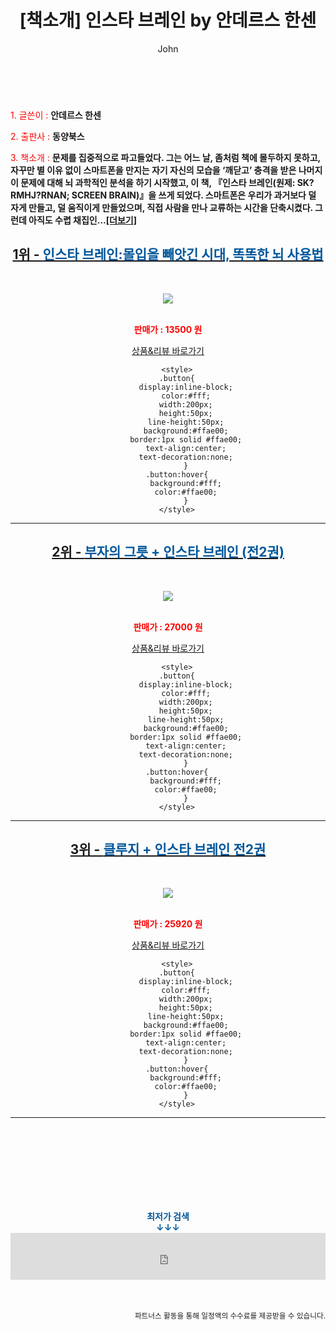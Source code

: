 ﻿---
layout: post
title:  "[책소개] 인스타 브레인 by 안데르스 한센"
author: John
categories: [ 도서 ]
tags: [ 인스타 브레인, 인스타 브레인 요약, 인스타 브레인 pdf, 인스타 브레인 서평 ]
image: https://search1.kakaocdn.net/thumb/R120x174.q85/?fname=http%3A%2F%2Ft1.daumcdn.net%2Flbook%2Fimage%2F5365627%3Ftimestamp%3D20230228222328 
description: "[책소개] 인스타 브레인 by 안데르스 한센"
toc: true
toc_sticky: true
---

<br>
<p>
<font color='#ff0000'>1. 글쓴이 : </font><b>안데르스 한센</b>
<p>
<font color='#ff0000'>2. 출판사 : </font><b>동양북스</b>
<p>
<font color='#ff0000'>3. 책소개 : </font><b>문제를 집중적으로 파고들었다. 그는 어느 날, 좀처럼 책에 몰두하지 못하고, 자꾸만 별 이유 없이 스마트폰을 만지는 자기 자신의 모습을 ‘깨닫고’ 충격을 받은 나머지 이 문제에 대해 뇌 과학적인 분석을 하기 시작했고, 이 책, 『인스타 브레인(원제: SK?RMHJ?RNAN; SCREEN BRAIN)』을 쓰게 되었다.  스마트폰은 우리가 과거보다 덜 자게 만들고, 덜 움직이게 만들었으며, 직접 사람을 만나 교류하는 시간을 단축시켰다. 그런데 아직도 수렵 채집인...<a href="https://link.coupang.com/re/AFFSDP?lptag=AF7307611&pageKey=1569475351&itemId=2683765114&vendorItemId=70674269239&traceid=V0-153-309f1019db8bf7db&requestid=20230305141732933606454" target="_blank">[더보기]</a></b>
<p>
    
<center><h2><a href="https://link.coupang.com/re/AFFSDP?lptag=AF7307611&pageKey=1569475351&itemId=2683765114&vendorItemId=70674269239&traceid=V0-153-309f1019db8bf7db&requestid=20230305141732933606454" target="_blank"><b>1위 - <font color='#01579B'>인스타 브레인:몰입을 빼앗긴 시대, 똑똑한 뇌 사용법</font></b></a></h2><br>

<a href="https://link.coupang.com/re/AFFSDP?lptag=AF7307611&pageKey=1569475351&itemId=2683765114&vendorItemId=70674269239&traceid=V0-153-309f1019db8bf7db&requestid=20230305141732933606454" target="_blank"><img src="https://static.coupangcdn.com/image/vendor_inventory/0708/43c5e896ac203d67c5f2d56672d2e3cc6d5af9cbac399b7108b86c7e07fd.jpg"></a><br><br>

<b><font color='#ff0000'>판매가 : 13500 원</font></b><br>

<a href="https://link.coupang.com/re/AFFSDP?lptag=AF7307611&pageKey=1569475351&itemId=2683765114&vendorItemId=70674269239&traceid=V0-153-309f1019db8bf7db&requestid=20230305141732933606454" target="_blank" class="button">상품&리뷰 바로가기</a><p>

        <style>
        .button{
            display:inline-block;
            color:#fff;
            width:200px;
            height:50px;
            line-height:50px;
            background:#ffae00;
            border:1px solid #ffae00;
            text-align:center;
            text-decoration:none;
            }
        .button:hover{
            background:#fff;
            color:#ffae00;
            }
        </style>

<hr>

<center><h2><a href="https://link.coupang.com/re/AFFSDP?lptag=AF7307611&pageKey=6702930095&itemId=15532056557&vendorItemId=82751257111&traceid=V0-153-31fbf9d8d05041db&requestid=20230305141732933606454" target="_blank"><b>2위 - <font color='#01579B'>부자의 그릇 + 인스타 브레인 (전2권)</font></b></a></h2><br>

<a href="https://link.coupang.com/re/AFFSDP?lptag=AF7307611&pageKey=6702930095&itemId=15532056557&vendorItemId=82751257111&traceid=V0-153-31fbf9d8d05041db&requestid=20230305141732933606454" target="_blank"><img src="https://static.coupangcdn.com/image/vendor_inventory/fb5f/9cc89c9cbf29137f68278b51cf4ac7b74dbe7b22beece039efa9852c0fea.jpg"></a><br><br>

<b><font color='#ff0000'>판매가 : 27000 원</font></b><br>

<a href="https://link.coupang.com/re/AFFSDP?lptag=AF7307611&pageKey=6702930095&itemId=15532056557&vendorItemId=82751257111&traceid=V0-153-31fbf9d8d05041db&requestid=20230305141732933606454" target="_blank" class="button">상품&리뷰 바로가기</a><p>

        <style>
        .button{
            display:inline-block;
            color:#fff;
            width:200px;
            height:50px;
            line-height:50px;
            background:#ffae00;
            border:1px solid #ffae00;
            text-align:center;
            text-decoration:none;
            }
        .button:hover{
            background:#fff;
            color:#ffae00;
            }
        </style>

<hr>

<center><h2><a href="https://link.coupang.com/re/AFFSDP?lptag=AF7307611&pageKey=6756396373&itemId=15819774705&vendorItemId=83031677091&traceid=V0-153-4cbd57d257179f9f&requestid=20230305141732933606454" target="_blank"><b>3위 - <font color='#01579B'>클루지 + 인스타 브레인 전2권</font></b></a></h2><br>

<a href="https://link.coupang.com/re/AFFSDP?lptag=AF7307611&pageKey=6756396373&itemId=15819774705&vendorItemId=83031677091&traceid=V0-153-4cbd57d257179f9f&requestid=20230305141732933606454" target="_blank"><img src="https://static.coupangcdn.com/image/vendor_inventory/b3af/2f441b64dd0547ea7de3da1995417c51ed0330005c0cbd1c3354acf444f1.jpg"></a><br><br>

<b><font color='#ff0000'>판매가 : 25920 원</font></b><br>

<a href="https://link.coupang.com/re/AFFSDP?lptag=AF7307611&pageKey=6756396373&itemId=15819774705&vendorItemId=83031677091&traceid=V0-153-4cbd57d257179f9f&requestid=20230305141732933606454" target="_blank" class="button">상품&리뷰 바로가기</a><p>

        <style>
        .button{
            display:inline-block;
            color:#fff;
            width:200px;
            height:50px;
            line-height:50px;
            background:#ffae00;
            border:1px solid #ffae00;
            text-align:center;
            text-decoration:none;
            }
        .button:hover{
            background:#fff;
            color:#ffae00;
            }
        </style>

<hr>

<br><br><br><br><br><br><br>
<center><b><font color='#01579B' size='medium'>최저가 검색<br>
↓↓↓</font></b></center>
<center><iframe src="https://coupa.ng/b1Tbjx" width="100%" height="75" frameborder="0" scrolling="no" referrerpolicy="unsafe-url"></iframe></center>
<br><br>
<p>
<small>
    <div align="right">파트너스 활동을 통해 일정액의 수수료를 제공받을 수 있습니다.</div>
</small>
</p>
